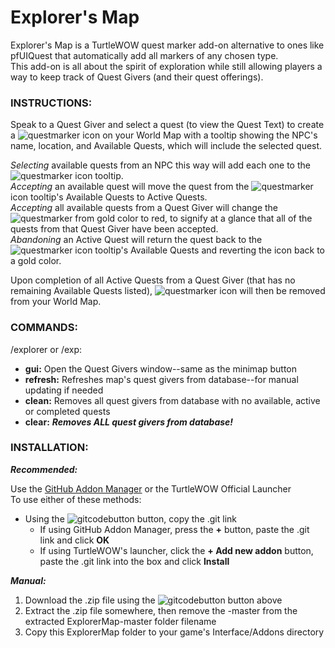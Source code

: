 # **Explorer's Map**  
Explorer's Map is a TurtleWOW quest marker add-on alternative to ones like pfUIQuest that automatically add all markers of any chosen type.  
This add-on is all about the spirit of exploration while still allowing players a way to keep track of Quest Givers (and their quest offerings).
### INSTRUCTIONS:  
Speak to a Quest Giver and select a quest (to view the Quest Text) to create a ![questmarker](https://imgur.com/YhBNLOz.png) icon on your World Map with a tooltip showing the NPC's name, location, and Available Quests, which will include the selected quest.

_Selecting_ available quests from an NPC this way will add each one to the ![questmarker](https://imgur.com/YhBNLOz.png) icon tooltip. \
_Accepting_ an available quest will move the quest from the ![questmarker](https://imgur.com/YhBNLOz.png) icon tooltip's Available Quests to Active Quests. \
_Accepting_ all available quests from a Quest Giver will change the ![questmarker](https://imgur.com/YhBNLOz.png) from gold color to red, to signify at a glance that all of the quests from that Quest Giver have been accepted. \
_Abandoning_ an Active Quest will return the quest back to the ![questmarker](https://imgur.com/YhBNLOz.png) icon tooltip's Available Quests and reverting the icon back to a gold color.

Upon completion of all Active Quests from a Quest Giver (that has no remaining Available Quests listed), ![questmarker](https://imgur.com/YhBNLOz.png) icon will then be removed from your World Map.
### COMMANDS:  
/explorer or /exp:  
* **gui:** Open the Quest Givers window--same as the minimap button
* **refresh:** Refreshes map's quest givers from database--for manual updating if needed
* **clean:** Removes all quest givers from database with no available, active or completed quests
* **clear:** ***Removes ALL quest givers from database!***  
### INSTALLATION:  
***Recommended:***  

Use the [GitHub Addon Manager](https://turtle-wow.fandom.com/wiki/GitAddonsManager) or the TurtleWOW Official Launcher  
To use either of these methods:  
 * Using the ![gitcodebutton](https://imgur.com/C79XiBN.png) button, copy the .git link
   * If using GitHub Addon Manager, press the **+** button, paste the .git link and click **OK**
   * If using TurtleWOW's launcher, click the  **+ Add new addon** button, paste the .git link into the box and click **Install**

***Manual:***  
 1. Download the .zip file using the ![gitcodebutton](https://imgur.com/C79XiBN.png) button above
 2. Extract the .zip file somewhere, then remove the -master from the extracted ExplorerMap-master folder filename
 3. Copy this ExplorerMap folder to your game's Interface/Addons directory

